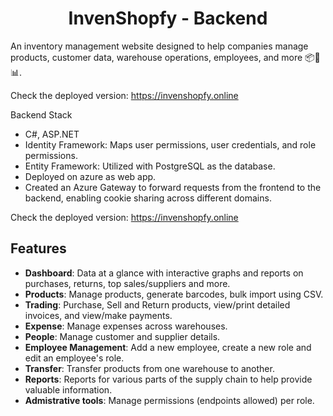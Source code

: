 <h1 align="center">
  InvenShopfy - Backend 
</h1>

An inventory management website designed to help companies manage products, customer data, warehouse operations, 
employees, and more 📦👥📊.

Check the deployed version: 
  https://invenshopfy.online 

Backend Stack 
- C#, ASP.NET 
- Identity Framework: Maps user permissions, user credentials, and role permissions.
- Entity Framework: Utilized with PostgreSQL as the database.
- Deployed on azure as web app.
- Created an Azure Gateway to forward requests from the frontend to the backend, enabling cookie sharing across different domains.

Check the deployed version: 
  https://invenshopfy.online 

 ## Features

- **Dashboard**: Data at a glance with interactive graphs and reports on purchases, returns, top sales/suppliers and more. 
- **Products**: Manage products, generate barcodes, bulk import using CSV. 
- **Trading**: Purchase, Sell and Return products, view/print detailed invoices, and view/make payments. 
- **Expense**: Manage expenses across warehouses. 
- **People**: Manage customer and supplier details.
- **Employee Management**: Add a new employee, create a new role and edit an employee's role.
- **Transfer**: Transfer products from one warehouse to another. 
- **Reports**: Reports for various parts of the supply chain to help provide valuable information.
- **Admistrative tools**: Manage permissions (endpoints allowed) per role.
